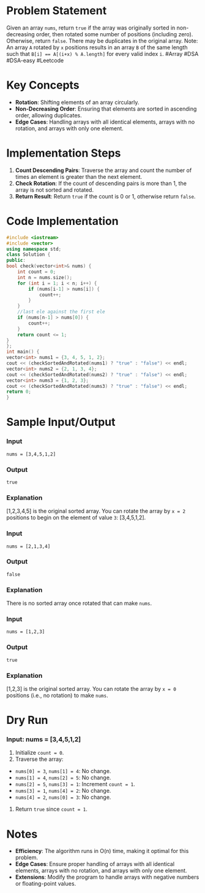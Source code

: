 # Problem Statement
Given an array `nums`, return `true` if the array was originally sorted in non-decreasing order, then rotated some number of positions (including zero). Otherwise, return `false`.
There may be duplicates in the original array.
Note: An array `A` rotated by `x` positions results in an array `B` of the same length such that `B[i] == A[(i+x) % A.length]` for every valid index `i`.
#Array #DSA #DSA-easy #Leetcode 
# Key Concepts
- **Rotation**: Shifting elements of an array circularly.
- **Non-Decreasing Order**: Ensuring that elements are sorted in ascending order, allowing duplicates.
- **Edge Cases**: Handling arrays with all identical elements, arrays with no rotation, and arrays with only one element.
# Implementation Steps
1. **Count Descending Pairs**: Traverse the array and count the number of times an element is greater than the next element.
2. **Check Rotation**: If the count of descending pairs is more than 1, the array is not sorted and rotated.
3. **Return Result**: Return `true` if the count is 0 or 1, otherwise return `false`.
# Code Implementation
```cpp
#include <iostream>
#include <vector>
using namespace std;
class Solution {
public:
bool check(vector<int>& nums) {
	int count = 0;
	int n = nums.size();
	for (int i = 1; i < n; i++) {
		if (nums[i-1] > nums[i]) {
			count++;
		}
	}
	//last ele against the first ele
	if (nums[n-1] > nums[0]) {
		count++;
	}
	return count <= 1;
}
};
int main() {
vector<int> nums1 = {3, 4, 5, 1, 2};
cout << (checkSortedAndRotated(nums1) ? "true" : "false") << endl;
vector<int> nums2 = {2, 1, 3, 4};
cout << (checkSortedAndRotated(nums2) ? "true" : "false") << endl;
vector<int> nums3 = {1, 2, 3};
cout << (checkSortedAndRotated(nums3) ? "true" : "false") << endl;
return 0;
}
```
# Sample Input/Output
### Input
```plaintext
nums = [3,4,5,1,2]
```
### Output
```plaintext
true
```
### Explanation
[1,2,3,4,5] is the original sorted array. You can rotate the array by `x = 2` positions to begin on the element of value `3`: [3,4,5,1,2].
### Input
```plaintext
nums = [2,1,3,4]
```
### Output
```plaintext
false
```
### Explanation
There is no sorted array once rotated that can make `nums`.
### Input
```plaintext
nums = [1,2,3]
```
### Output
```plaintext
true
```
### Explanation
[1,2,3] is the original sorted array. You can rotate the array by `x = 0` positions (i.e., no rotation) to make `nums`.
# Dry Run
### Input: nums = [3,4,5,1,2]
1. Initialize `count = 0`.
2. Traverse the array:
- `nums[0] = 3`, `nums[1] = 4`: No change.
- `nums[1] = 4`, `nums[2] = 5`: No change.
- `nums[2] = 5`, `nums[3] = 1`: Increment `count = 1`.
- `nums[3] = 1`, `nums[4] = 2`: No change.
- `nums[4] = 2`, `nums[0] = 3`: No change.
1. Return `true` since `count = 1`.
# Notes
- **Efficiency**: The algorithm runs in O(n) time, making it optimal for this problem.
- **Edge Cases**: Ensure proper handling of arrays with all identical elements, arrays with no rotation, and arrays with only one element.
- **Extensions**: Modify the program to handle arrays with negative numbers or floating-point values.